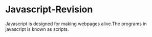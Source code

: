 # Javascript-Revision
Javascript is designed for making webpages alive.The programs in javascript is known as scripts.


